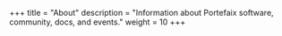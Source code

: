+++
title = "About"
description = "Information about Portefaix software, community, docs, and events."
weight = 10
+++
